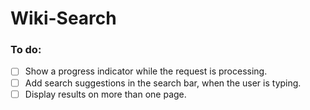 # Wiki-Search

### To do:

- [ ] Show a progress indicator while the request is processing.
- [ ] Add search suggestions in the search bar, when the user is typing.
- [ ] Display results on more than one page.
